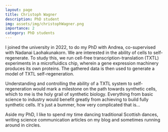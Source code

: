 ```yaml
---
layout: page
title: Christoph Wagner
description: PhD student
img: assets/img/christophWagner.png
importance: 2
category: PhD students
---
```


I joined the university in 2022, to do my PhD with Andrea, co-supervised with Nadanai Laohakunakorn. We are interested in the ability of cells to self-regenerate. To study this, we run cell-free transcription-translation (TXTL) experiments in a microfluidics chip, wherein a gene expression machinery produces its own proteins. The gathered data is then used to generate a model of TXTL self-regeneration. 

Understanding and controlling the ability of a TXTL system to self-regeneration would mark a milestone on the path towards synthetic cells, which to me is the holy grail of synthetic biology. Everything from basic science to industry would benefit greatly from achieving to build fully synthetic cells. It's just a bummer, how very complicated that is...

Aside my PhD, I like to spend my time dancing traditional Scottish dances, writing science communication articles on my blog and sometimes running around in circles.